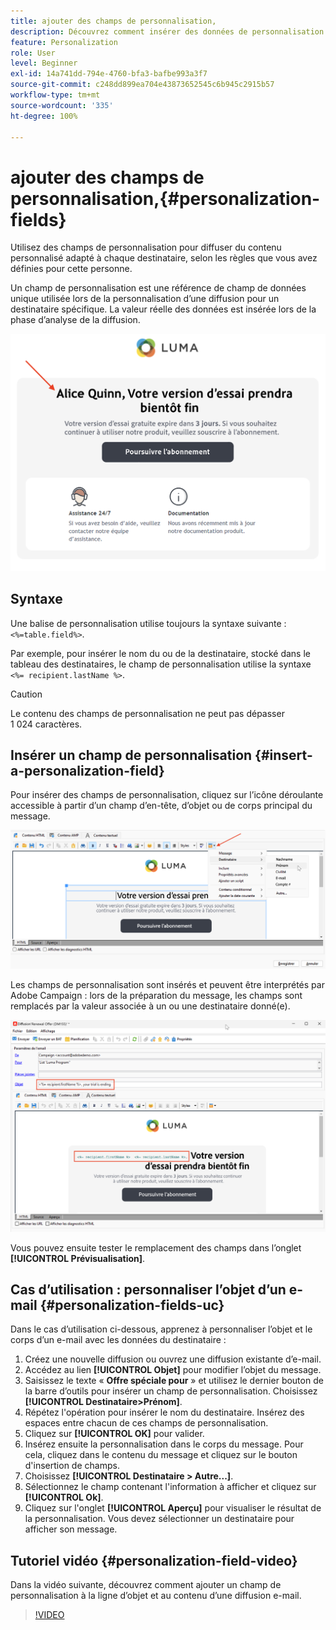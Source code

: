 ```yaml
---
title: ajouter des champs de personnalisation,
description: Découvrez comment insérer des données de personnalisation dans le contenu de votre message.
feature: Personalization
role: User
level: Beginner
exl-id: 14a741dd-794e-4760-bfa3-bafbe993a3f7
source-git-commit: c248dd899ea704e43873652545c6b945c2915b57
workflow-type: tm+mt
source-wordcount: '335'
ht-degree: 100%

---
```


# ajouter des champs de personnalisation,{#personalization-fields}

Utilisez des champs de personnalisation pour diffuser du contenu personnalisé adapté à chaque destinataire, selon les règles que vous avez définies pour cette personne.

Un champ de personnalisation est une référence de champ de données unique utilisée lors de la personnalisation d’une diffusion pour un destinataire spécifique. La valeur réelle des données est insérée lors de la phase d’analyse de la diffusion.

![exemple de personnalisation des messages](assets/perso-name-sample.png)

## Syntaxe

Une balise de personnalisation utilise toujours la syntaxe suivante : `<%=table.field%>`.

Par exemple, pour insérer le nom du ou de la destinataire, stocké dans le tableau des destinataires, le champ de personnalisation utilise la syntaxe `<%= recipient.lastName %>`.

>[!CAUTION]
>
>Le contenu des champs de personnalisation ne peut pas dépasser 1 024 caractères.

## Insérer un champ de personnalisation {#insert-a-personalization-field}

Pour insérer des champs de personnalisation, cliquez sur l’icône déroulante accessible à partir d’un champ d’en-tête, d’objet ou de corps principal du message.

![insérer un champ de personnalisation](assets/perso-field-insert.png)

Les champs de personnalisation sont insérés et peuvent être interprétés par Adobe Campaign : lors de la préparation du message, les champs sont remplacés par la valeur associée à un ou une destinataire donné(e).

![champs de personnalisation d’un e-mail](assets/perso-fields-in-msg.png)

Vous pouvez ensuite tester le remplacement des champs dans l’onglet **[!UICONTROL Prévisualisation]**.

<!--Learn more about message preview in [this page]().-->

## Cas d’utilisation : personnaliser l’objet d’un e-mail {#personalization-fields-uc}

Dans le cas d’utilisation ci-dessous, apprenez à personnaliser l’objet et le corps d’un e-mail avec les données du destinataire :

1. Créez une nouvelle diffusion ou ouvrez une diffusion existante d’e-mail.
1. Accédez au lien **[!UICONTROL Objet]** pour modifier l’objet du message.
1. Saisissez le texte « **Offre spéciale pour** » et utilisez le dernier bouton de la barre d’outils pour insérer un champ de personnalisation. Choisissez **[!UICONTROL Destinataire>Prénom]**.
1. Répétez l&#39;opération pour insérer le nom du destinataire. Insérez des espaces entre chacun de ces champs de personnalisation.
1. Cliquez sur **[!UICONTROL OK]** pour valider.
1. Insérez ensuite la personnalisation dans le corps du message. Pour cela, cliquez dans le contenu du message et cliquez sur le bouton d&#39;insertion de champs.
1. Choisissez **[!UICONTROL Destinataire > Autre...]**.
1. Sélectionnez le champ contenant l&#39;information à afficher et cliquez sur **[!UICONTROL Ok]**.
1. Cliquez sur l&#39;onglet **[!UICONTROL Aperçu]** pour visualiser le résultat de la personnalisation. Vous devez sélectionner un destinataire pour afficher son message.



## Tutoriel vidéo {#personalization-field-video}

Dans la vidéo suivante, découvrez comment ajouter un champ de personnalisation à la ligne d’objet et au contenu d’une diffusion e-mail.

>[!VIDEO](https://video.tv.adobe.com/v/24925?quality=12)
